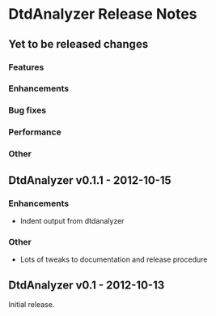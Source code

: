 # DtdAnalyzer Release Notes

## Yet to be released changes

### Features

### Enhancements

### Bug fixes

### Performance

### Other


## DtdAnalyzer v0.1.1 - 2012-10-15

### Enhancements

* Indent output from dtdanalyzer

### Other

* Lots of tweaks to documentation and release procedure

## DtdAnalyzer v0.1 - 2012-10-13

Initial release.
